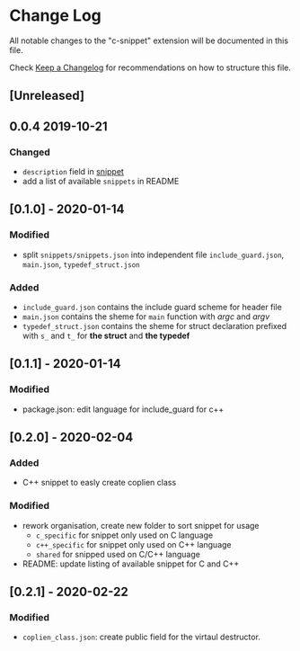 # Change Log

All notable changes to the "c-snippet" extension will be documented in this file.

Check [Keep a Changelog](http://keepachangelog.com/) for recommendations on how to structure this file.

## [Unreleased]

## 0.0.4 2019-10-21

### Changed

- `description` field in [snippet](snippets/snippets.json)
- add a list of available `snippets` in README

## [0.1.0] - 2020-01-14

### Modified

- split `snippets/snippets.json` into independent file `include_guard.json`, `main.json`, `typedef_struct.json`

### Added

- `include_guard.json` contains the include guard scheme for header file
- `main.json` contains the sheme for `main` function with *argc* and *argv*
- `typedef_struct.json` contains the sheme for struct declaration prefixed with `s_` and `t_` for **the struct** and **the typedef**

## [0.1.1] - 2020-01-14

### Modified

- package.json: edit language for include_guard for c++

## [0.2.0] - 2020-02-04

### Added

- C++ snippet to easly create coplien class

### Modified

- rework organisation, create new folder to sort snippet for usage
  - `c_specific` for snippet only used on C language
  - `c++_specific` for snippet only used on C++ language
  - `shared` for snipped used on C/C++ language
- README: update listing of available snippet for C and C++

## [0.2.1] - 2020-02-22

### Modified

- `coplien_class.json`: create public field for the virtaul destructor.
